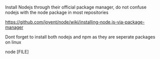 Install Nodejs through their official package manager, do not confuse nodejs with the node package in most repositories

https://github.com/joyent/node/wiki/installing-node.js-via-package-manager

Dont forget to install both nodejs and npm as they are seperate packages on linux

node [FILE]